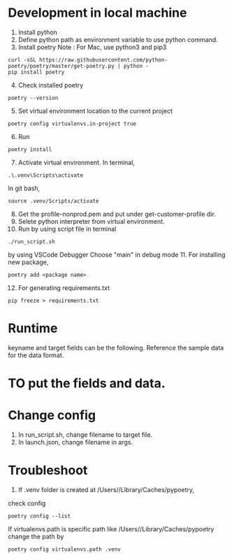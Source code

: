 Development in local machine
=============================
1. Install python 
2. Define python path as environment variable to use python command.
3. Install poetry
Note : For Mac, use python3 and pip3 
``` 
curl -sSL https://raw.githubusercontent.com/python-poetry/poetry/master/get-poetry.py | python -
pip install poetry
``` 
4. Check installed poetry
```
poetry --version
```
5. Set virtual environment location to the current project
```
poetry config virtualenvs.in-project true
```

6. Run
``` 
poetry install
```
7. Activate virtual environment.
In terminal, 
```
.\.venv\Scripts\activate
```
In git bash, 
```
source .venv/Scripts/activate
```
8. Get the profile-nonprod.pem and put under get-customer-profile dir.
9. Selete python interpreter from virtual environment.
10. Run 
by using script file in terminal
```
./run_script.sh
```
by using VSCode Debugger
Choose "main" in debug mode
11. For installing new package, 
```
poetry add <package name>
```
12. For generating requirements.txt
```
pip freeze > requirements.txt
```

Runtime
=======
keyname and target fields can be the following.
Reference the sample data for the data format.
# TO put the fields and data.

Change config
=============
1. In run_script.sh, change filename to target file.
2. In launch.json, change filename in args.

Troubleshoot
============
1. If .venv folder is created at /Users/<username>/Library/Caches/pypoetry,

check config
```
poetry config --list
```

If virtualenvs.path is specific path like /Users/<username>/Library/Caches/pypoetry
change the path by 
```
poetry config virtualenvs.path .venv
```
